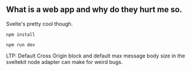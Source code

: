 ## What is a web app and why do they hurt me so.

Svelte's pretty cool though.

```npm install```

```npm run dev```

LTP: Default Cross Origin block and default max message body size in the sveltekit node adapter can make for weird bugs. 